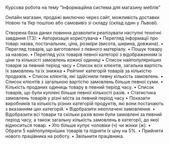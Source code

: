 Курсова робота на тему "Інформаційна система для магазину меблів"

Онлайн магазин, продажі виключно через сайт, можливість доставки Новою та Укр поштою або самовивіз зі складу (склад один у Львові).

Створена база даних повинна дозволити реалізувати наступні технічні завдання (ТЗ):
•	Авторизація користувача
•	Перегляд інформації про товар: назва, постачальник, ціна, розміри (висота, ширина, довжина).
•	Перегляд товарів, що виготовлені з певного матеріалу.
•	Пошук товару за назвою.
•	Перегляд усіх товарів певної категорії з відображенням їх ціни та кількості замовлень кожної одиниці
•	Список найпопулярніших товарів за певний період часу 
•	Список всіх клієнтів, загальна вартість їх замовлень та їх знижка
•	Рейтинг категорій товарів за кількістю продажів.
•	Список клієнтів, які здійснили певну кількість замовлень.
•	Список клієнтів з загальною вартістю замовлень більше певної суми.
•	Кількість проданих одиниць товару в певний період часу.
•	Список товарів, що були куплені більше певної кількості разів.
•	Статистика замовлень товарів у різні міста за певний період часу 
•	Показати  виробників та кількість різних категорій продуктів, які вони постачають з вказанням цих категорій.
•	Відобразити неоплачені замовлення.
•	Відобразити всі товари та скільки разів вони були замовлені за певний період часу, а також загальну кількість замовлень в категорії, до якої відноситься товар.
•	Хто більше купує чоловіки (ч) чи жінки (ж).
•	Обрати 5 найпопулярніших товарів та підняти їх ціну на 5%.
•	Прийняти нового працівника на роботу.
•	Звільнити працівника.


